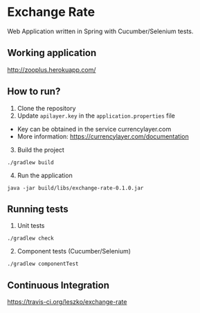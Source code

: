 # Exchange Rate

Web Application written in Spring with Cucumber/Selenium tests.

## Working application

<http://zooplus.herokuapp.com/>


## How to run?

1. Clone the repository
2. Update `apilayer.key` in the `application.properties` file
* Key can be obtained in the service currencylayer.com
* More information: https://currencylayer.com/documentation
3. Build the project

```
./gradlew build
```

4. Run the application

```
java -jar build/libs/exchange-rate-0.1.0.jar
```

## Running tests

1. Unit tests

```
./gradlew check
```

2. Component tests (Cucumber/Selenium)

```
./gradlew componentTest
```

## Continuous Integration

<https://travis-ci.org/leszko/exchange-rate>
